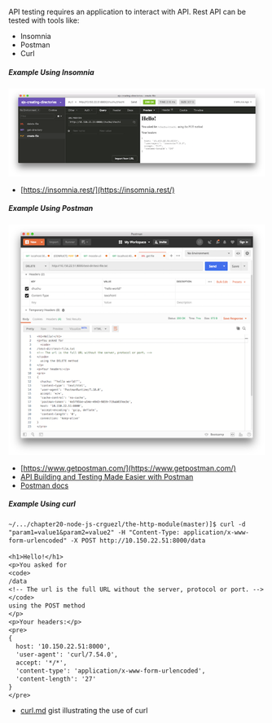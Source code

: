 API testing requires an application to interact with API. 
Rest API can be tested with tools like:

* Insomnia
* Postman
* Curl

##### Example Using Insomnia

![request with inmsomnia](/assets/images/insomnia.png)

* [https://insomnia.rest/](https://insomnia.rest/)

##### Example Using Postman

![request with Postman](/assets/images/postman.png)

* [https://www.getpostman.com/](https://www.getpostman.com/)
* [API Building and Testing Made Easier with Postman](https://www.sitepoint.com/api-building-and-testing-made-easier-with-postman/)
* [Postman docs](https://learning.getpostman.com/docs/postman/launching_postman/installation_and_updates/)

##### Example Using curl

```
~/.../chapter20-node-js-crguezl/the-http-module(master)]$ curl -d "param1=value1&param2=value2" -H "Content-Type: application/x-www-form-urlencoded" -X POST http://10.150.22.51:8000/data

<h1>Hello!</h1>
<p>You asked for 
<code>
/data 
<!-- The url is the full URL without the server, protocol or port. -->
</code>
using the POST method
</p>
<p>Your headers:</p> 
<pre>
{
  host: '10.150.22.51:8000',
  'user-agent': 'curl/7.54.0',
  accept: '*/*',
  'content-type': 'application/x-www-form-urlencoded',
  'content-length': '27'
}
</pre>
```

* [curl.md](https://gist.github.com/subfuzion/08c5d85437d5d4f00e58) gist illustrating the use of curl